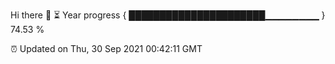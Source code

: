 Hi there 👋
⏳ Year progress { ██████████████████████▁▁▁▁▁▁▁▁ } 74.53 %

⏰ Updated on Thu, 30 Sep 2021 00:42:11 GMT
